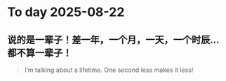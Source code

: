 
# To day 2025-08-22


## 说的是一辈子！差一年，一个月，一天，一个时辰...都不算一辈子！
> I’m talking about a lifetime. One second less makes it less!

    